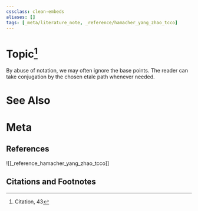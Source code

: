 ```yaml
---
cssclass: clean-embeds
aliases: []
tags: [_meta/literature_note, _reference/hamacher_yang_zhao_tcco]
---
```

# Topic[^1]

By abuse of notation, we may often ignore the base points. The reader can take conjugation by the chosen etale path whenever needed. 





# See Also

# Meta
## References
![[_reference_hamacher_yang_zhao_tcco]]


## Citations and Footnotes
[^1]: Citation, 43
